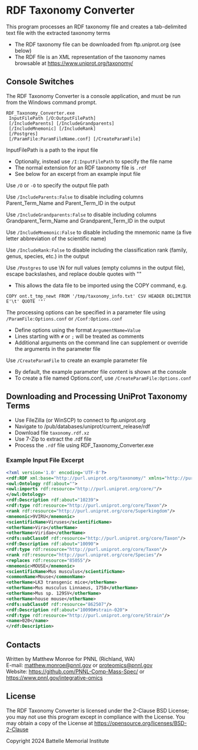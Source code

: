# RDF Taxonomy Converter

This program processes an RDF taxonomy file and creates a tab-delimited text file with the extracted taxonomy terms
* The RDF taxonomy file can be downloaded from ftp.uniprot.org (see below)
* The RDF file is an XML representation of the taxonomy names browsable at https://www.uniprot.org/taxonomy/

## Console Switches

The RDF Taxonomy Converter is a console application, and must be run from the Windows command prompt.

```
RDF_Taxonomy_Converter.exe
 InputFilePath [/O:OutputFilePath]
 [/IncludeParents] [/IncludeGrandparents] 
 [/IncludeMnemonic] [/IncludeRank]
 [/Postgres]
 [/ParamFile:ParamFileName.conf] [/CreateParamFile]
```

InputFilePath is a path to the input file
* Optionally, instead use `/I:InputFilePath` to specify the file name
* The normal extension for an RDF taxonomy file is `.rdf`
* See below for an excerpt from an example input file

Use `/O` or `-O` to specify the output file path

Use `/IncludeParents:False` to disable including columns Parent_Term_Name and Parent_Term_ID in the output

Use `/IncludeGrandparents:False` to disable including columns Grandparent_Term_Name and Grandparent_Term_ID in the output

Use `/IncludeMnemonic:False` to disable including the mnemonic name (a five letter abbreviation of the scientific name)

Use `/IncludeRank:False` to disable including the classification rank (family, genus, species, etc.) in the output

Use `/Postgres` to use \N for null values (empty columns in the output file), escape backslashes, and replace double quotes with ""
* This allows the data file to be imported using the COPY command, e.g.
```
COPY ont.t_tmp_newt FROM '/tmp/taxonomy_info.txt' CSV HEADER DELIMITER E'\t' QUOTE '"'
```

The processing options can be specified in a parameter file using `/ParamFile:Options.conf` or `/Conf:Options.conf`
* Define options using the format `ArgumentName=Value`
* Lines starting with `#` or `;` will be treated as comments
* Additional arguments on the command line can supplement or override the arguments in the parameter file

Use `/CreateParamFile` to create an example parameter file
* By default, the example parameter file content is shown at the console
* To create a file named Options.conf, use `/CreateParamFile:Options.conf`

## Downloading and Processing UniProt Taxonomy Terms

* Use FileZilla (or WinSCP) to connect to ftp.uniprot.org
* Navigate to /pub/databases/uniprot/current_release/rdf
* Download file `taxonomy.rdf.xz`
* Use 7-Zip to extract the .rdf file
* Process the `.rdf` file using RDF_Taxonomy_Converter.exe

### Example Input File Excerpt

```xml
<?xml version='1.0' encoding='UTF-8'?>
<rdf:RDF xml:base="http://purl.uniprot.org/taxonomy/" xmlns="http://purl.uniprot.org/core/" xmlns:foaf="http://xmlns.com/foaf/0.1/" xmlns:owl="http://www.w3.org/2002/07/owl#" xmlns:rdf="http://www.w3.org/1999/02/22-rdf-syntax-ns#" xmlns:rdfs="http://www.w3.org/2000/01/rdf-schema#" xmlns:skos="http://www.w3.org/2004/02/skos/core#">
<owl:Ontology rdf:about="">
<owl:imports rdf:resource="http://purl.uniprot.org/core/"/>
</owl:Ontology>
<rdf:Description rdf:about="10239">
<rdf:type rdf:resource="http://purl.uniprot.org/core/Taxon"/>
<rank rdf:resource="http://purl.uniprot.org/core/Superkingdom"/>
<mnemonic>9VIRU</mnemonic>
<scientificName>Viruses</scientificName>
<otherName>Vira</otherName>
<otherName>Viridae</otherName>
<rdfs:subClassOf rdf:resource="http://purl.uniprot.org/core/Taxon"/>
<rdf:Description rdf:about="10090">
<rdf:type rdf:resource="http://purl.uniprot.org/core/Taxon"/>
<rank rdf:resource="http://purl.uniprot.org/core/Species"/>
<replaces rdf:resource="85055"/>
<mnemonic>MOUSE</mnemonic>
<scientificName>Mus musculus</scientificName>
<commonName>Mouse</commonName>
<otherName>LK3 transgenic mice</otherName>
<otherName>Mus musculus Linnaeus, 1758</otherName>
<otherName>Mus sp. 129SV</otherName>
<otherName>house mouse</otherName>
<rdfs:subClassOf rdf:resource="862507"/>
<rdf:Description rdf:about="10090#strain-020">
<rdf:type rdf:resource="http://purl.uniprot.org/core/Strain"/>
<name>020</name>
</rdf:Description>
```

## Contacts

Written by Matthew Monroe for PNNL (Richland, WA) \
E-mail: matthew.monroe@pnnl.gov or proteomics@pnnl.gov \
Website: https://github.com/PNNL-Comp-Mass-Spec/ or https://www.pnnl.gov/integrative-omics

## License

The RDF Taxonomy Converter is licensed under the 2-Clause BSD License; 
you may not use this program except in compliance with the License. You may obtain 
a copy of the License at https://opensource.org/licenses/BSD-2-Clause

Copyright 2024 Battelle Memorial Institute

